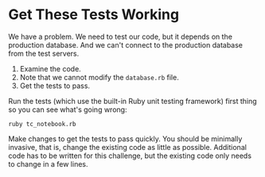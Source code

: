 # Get These Tests Working

We have a problem. We need to test our code, but it depends on the
production database. And we can't connect to the production database
from the test servers.

1. Examine the code.
2. Note that we cannot modify the `database.rb` file.
3. Get the tests to pass.

Run the tests (which use the built-in Ruby unit testing framework) first
thing so you can see what's going wrong:

```
ruby tc_notebook.rb
```

Make changes to get the tests to pass quickly. You should be minimally
invasive, that is, change the existing code as little as possible.
Additional code has to be written for this challenge, but the existing
code only needs to change in a few lines.

